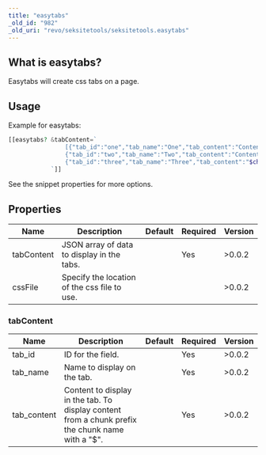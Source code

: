 ```yaml
---
title: "easytabs"
_old_id: "982"
_old_uri: "revo/seksitetools/seksitetools.easytabs"
---
```


## What is easytabs?

Easytabs will create css tabs on a page.

## Usage

Example for easytabs:

``` php
[[easytabs? &tabContent=`
                [{"tab_id":"one","tab_name":"One","tab_content":"Content 1"},
                {"tab_id":"two","tab_name":"Two","tab_content":"Content 2"},
                {"tab_id":"three","tab_name":"Three","tab_content":"$chunkName"}]
            `]]
```

See the snippet properties for more options.

## Properties

| Name       | Description                                  | Default | Required | Version |
| ---------- | -------------------------------------------- | ------- | -------- | ------- |
| tabContent | JSON array of data to display in the tabs.   |         | Yes      | >0.0.2  |
| cssFile    | Specify the location of the css file to use. |         |          | >0.0.2  |

### tabContent

| Name         | Description                                                                                      | Default | Required | Version |
| ------------ | ------------------------------------------------------------------------------------------------ | ------- | -------- | ------- |
| tab\_id      | ID for the field.                                                                                |         | Yes      | >0.0.2  |
| tab\_name    | Name to display on the tab.                                                                      |         | Yes      | >0.0.2  |
| tab\_content | Content to display in the tab. To display content from a chunk prefix the chunk name with a "$". |         | Yes      | >0.0.2  |
